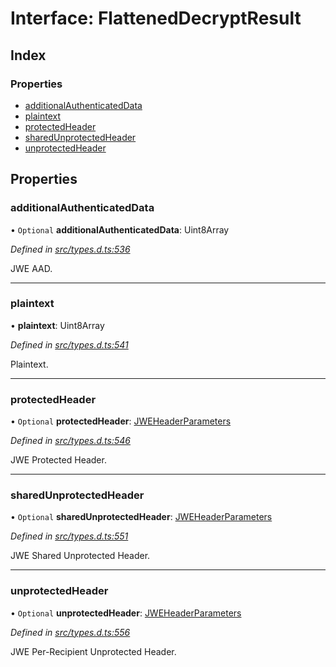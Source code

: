 # Interface: FlattenedDecryptResult

## Index

### Properties

* [additionalAuthenticatedData](_types_d_.flatteneddecryptresult.md#additionalauthenticateddata)
* [plaintext](_types_d_.flatteneddecryptresult.md#plaintext)
* [protectedHeader](_types_d_.flatteneddecryptresult.md#protectedheader)
* [sharedUnprotectedHeader](_types_d_.flatteneddecryptresult.md#sharedunprotectedheader)
* [unprotectedHeader](_types_d_.flatteneddecryptresult.md#unprotectedheader)

## Properties

### additionalAuthenticatedData

• `Optional` **additionalAuthenticatedData**: Uint8Array

*Defined in [src/types.d.ts:536](https://github.com/panva/jose/blob/v3.6.0/src/types.d.ts#L536)*

JWE AAD.

___

### plaintext

•  **plaintext**: Uint8Array

*Defined in [src/types.d.ts:541](https://github.com/panva/jose/blob/v3.6.0/src/types.d.ts#L541)*

Plaintext.

___

### protectedHeader

• `Optional` **protectedHeader**: [JWEHeaderParameters](_types_d_.jweheaderparameters.md)

*Defined in [src/types.d.ts:546](https://github.com/panva/jose/blob/v3.6.0/src/types.d.ts#L546)*

JWE Protected Header.

___

### sharedUnprotectedHeader

• `Optional` **sharedUnprotectedHeader**: [JWEHeaderParameters](_types_d_.jweheaderparameters.md)

*Defined in [src/types.d.ts:551](https://github.com/panva/jose/blob/v3.6.0/src/types.d.ts#L551)*

JWE Shared Unprotected Header.

___

### unprotectedHeader

• `Optional` **unprotectedHeader**: [JWEHeaderParameters](_types_d_.jweheaderparameters.md)

*Defined in [src/types.d.ts:556](https://github.com/panva/jose/blob/v3.6.0/src/types.d.ts#L556)*

JWE Per-Recipient Unprotected Header.
